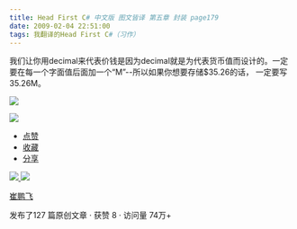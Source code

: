 ```yaml
---
title: Head First C# 中文版 图文皆译 第五章 封装 page179
date: 2009-02-04 22:51:00
tags: 我翻译的Head First C#（习作）
---
```

我们让你用decimal来代表价钱是因为decimal就是为代表货币值而设计的。一定要在每一个字面值后面加一个“M”--所以如果你想要存储$35.26的话，
一定要写35.26M。

![](https://p-blog.csdn.net/images/p_blog_csdn_net/cuipengfei1/EntryImages/20090204/%E6%88%AA%E5%9B%BE00633693846815483750.jpg)

![](https://p-blog.csdn.net/images/p_blog_csdn_net/cuipengfei1/EntryImages/20090204/%E6%88%AA%E5%9B%BE01633693846816577500.jpg)

  * [ 点赞  ](javascript:;)
  * [ 收藏  ](javascript:;)
  * [ 分享 ](javascript:;)

[ ![](https://profile.csdnimg.cn/5/2/5/3_cuipengfei1)
![](https://g.csdnimg.cn/static/user-reg-year/1x/11.png)
](https://blog.csdn.net/cuipengfei1)

[ 崔鹏飞 ](https://blog.csdn.net/cuipengfei1)

发布了127 篇原创文章  ·  获赞 8  ·  访问量 74万+

